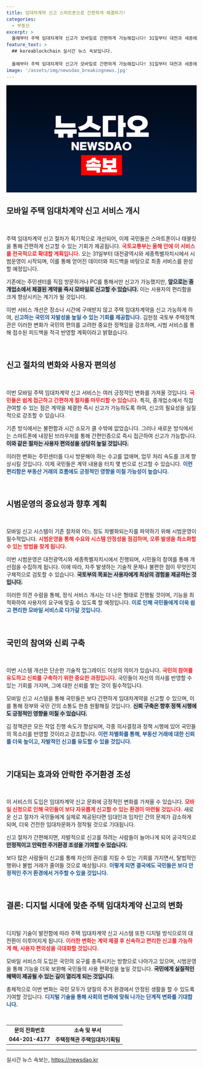 ```yaml
---
title: 임대차계약 신고 스마트폰으로 간편하게 해결하기!
categories:
  - 부동산
excerpt: >
  올해부터 주택 임대차계약 신고가 모바일로 간편하게 가능해집니다! 31일부터 대전과 세종에서 시범운영을 시작하며, 곧 전국으로 확대됩니다. 스마트폰으로 실시간 신고가 가능해져 임대인과 임차인의 편의성이 크게 향상됩니다. 이제 이동 중에도 간편하게 계약 신고하세요!
feature_text: >
  ## koreablockchain 실시간 뉴스 속보입니다.

  올해부터 주택 임대차계약 신고가 모바일로 간편하게 가능해집니다! 31일부터 대전과 세종에서 시범운영을 시작하며, 곧 전국으로 확대됩니다. 스마트폰으로 실시간 신고가 가능해져 임대인과 임차인의 편의성이 크게 향상됩니다. 이제 이동 중에도 간편하게 계약 신고하세요!
image: '/assets/img/newsdao_breakingnews.jpg'
---
```


<p><img src="/assets/img/newsdao_breakingnews.jpg" alt="koreablockchain 속보" /></p>

<h2 data-ke-size="size26">모바일 주택 임대차계약 신고 서비스 개시</h2>

<p data-ke-size="size16">&nbsp;</p>

<p>주택 임대차계약 신고 절차가 획기적으로 개선되어, 이제 국민들은 스마트폰이나 태블릿을 통해 간편하게 신고할 수 있는 기회가 제공됩니다. <b><span style="color: #ee2323;">국토교통부는 올해 안에 이 서비스를 전국적으로 확대할 계획입니다.</span></b> 오는 31일부터 대전광역시와 세종특별자치시에서 시범운영이 시작되며, 이를 통해 얻어진 데이터와 피드백을 바탕으로 최종 서비스를 완성할 예정입니다.</p>

<p>기존에는 주민센터를 직접 방문하거나 PC를 통해서만 신고가 가능했지만, <b><span style="background-color: #21538527;">앞으로는 중개업소에서 체결된 계약을 즉시 모바일로 신고할 수 있습니다.</span></b> 이는 사용자의 편리함을 크게 향상시키는 계기가 될 것입니다. </p>

<p>이번 서비스 개선은 장소나 시간에 구애받지 않고 주택 임대차계약을 신고 가능하게 하여, <b><span style="color: #1a5490;">신고하는 국민의 자발성을 높일 수 있는 기회를 제공합니다.</span></b> 김헌정 국토부 주택정책관은 이러한 변화가 국민의 편의를 고려한 중요한 정책임을 강조하며, 시범 서비스를 통해 접수된 피드백을 적극 반영할 계획이라고 밝혔습니다.</p>

<p data-ke-size="size16">&nbsp;</p>

<h2 data-ke-size="size26">신고 절차의 변화와 사용자 편의성</h2>

<p data-ke-size="size16">&nbsp;</p>

<p>이번 모바일 주택 임대차계약 신고 서비스는 여러 긍정적인 변화를 가져올 것입니다. <b><span style="color: #ee2323;">국민들은 쉽게 접근하고 간편하게 절차를 마무리할 수 있습니다.</span></b> 특히, 중개업소에서 직접 관여할 수 있는 점은 계약을 체결한 즉시 신고가 가능하도록 하여, 신고의 필요성을 실질적으로 강조할 수 있습니다. </p>

<p>기존 방식에서는 불편함과 시간 소모가 클 수밖에 없었습니다. 그러나 새로운 방식에서는 스마트폰에 내장된 브라우저를 통해 간편인증으로 즉시 접근하여 신고가 가능합니다. <b><span style="background-color: #21538527;">이와 같은 절차는 사용자 편의성을 상당히 높일 것입니다.</span></b> </p>

<p>이러한 변화는 주민센터를 다시 방문해야 하는 수고를 없애며, 업무 처리 속도를 크게 향상시킬 것입니다. 이제 국민들은 계약 내용을 터치 몇 번으로 신고할 수 있습니다. <b><span style="color: #1a5490;">이런 편리함은 부동산 거래의 흐름에도 긍정적인 영향을 미칠 가능성이 높습니다.</span></b></p>

<p data-ke-size="size16">&nbsp;</p>

<h2 data-ke-size="size26">시범운영의 중요성과 향후 계획</h2>

<p data-ke-size="size16">&nbsp;</p>

<p>모바일 신고 시스템이 기존 절차와 어느 정도 차별화되는지를 파악하기 위해 시범운영이 필수적입니다. <b><span style="color: #ee2323;">시범운영을 통해 수요와 시스템 안정성을 점검하며, 오류 발생을 최소화할 수 있는 방법을 찾게 됩니다.</span></b> </p>

<p>이번 시범운영은 대전광역시와 세종특별자치시에서 진행되며, 시민들의 참여를 통해 개선점을 수집하게 됩니다. 이에 따라, 자주 발생하는 기술적 문제나 불편한 점이 무엇인지 구체적으로 검토할 수 있습니다. <b><span style="background-color: #21538527;">국토부의 목표는 사용자에게 최상의 경험을 제공하는 것입니다.</span></b> </p>

<p>이러한 의견 수렴을 통해, 정식 서비스 개시는 더 나은 형태로 진행될 것이며, 기능을 최적화하여 사용자의 요구에 맞출 수 있도록 할 예정입니다. <b><span style="color: #1a5490;">이로 인해 국민들에게 더욱 쉽고 편리한 모바일 서비스로 다가갈 것입니다.</span></b></p>

<p data-ke-size="size16">&nbsp;</p>

<h2 data-ke-size="size26">국민의 참여와 신뢰 구축</h2>

<p data-ke-size="size16">&nbsp;</p>

<p>이번 시스템 개선은 단순한 기술적 업그레이드 이상의 의미가 있습니다. <b><span style="color: #ee2323;">국민의 참여를 유도하고 신뢰를 구축하기 위한 중요한 과정입니다.</span></b> 국민들이 자신의 의사를 반영할 수 있는 기회를 가지며, 그에 대한 신뢰를 쌓는 것이 필수적입니다. </p>

<p>모바일 신고 시스템을 통해 국민들은 보다 간편하게 임대차계약을 신고할 수 있으며, 이를 통해 정부와 국민 간의 소통도 한층 원활해질 것입니다. <b><span style="background-color: #21538527;">신뢰 구축은 향후 정책 시행에도 긍정적인 영향을 미칠 수 있습니다.</span></b> </p>

<p>김 정책관은 모든 작업 진행 속도가 향상되며, 각종 의사결정과 정책 시행에 있어 국민들의 목소리를 반영할 것이라고 강조합니다. <b><span style="color: #1a5490;">이런 차별화를 통해, 부동산 거래에 대한 신뢰를 더욱 높이고, 자발적인 신고를 유도할 수 있을 것입니다.</span></b></p>

<p data-ke-size="size16">&nbsp;</p>

<h2 data-ke-size="size26">기대되는 효과와 안락한 주거환경 조성</h2>

<p data-ke-size="size16">&nbsp;</p>

<p>이 서비스의 도입은 임대차계약 신고 문화에 긍정적인 변화를 가져올 수 있습니다. <b><span style="color: #ee2323;">모바일 신청으로 인해 국민들이 보다 자유롭게 신고할 수 있는 환경이 마련될 것입니다.</span></b> 새로운 신고 절차가 국민들에게 실제로 제공된다면 임대인과 임차인 간의 문제가 감소하게 되며, 더욱 건전한 임대차문화가 정착될 것으로 기대됩니다. </p>

<p>신고 절차가 간편해지면, 자발적으로 신고를 하려는 사람들이 늘어나게 되어 궁극적으로 <b><span style="background-color: #21538527;">안정적이고 안락한 주거환경 조성을 기여할 수 있습니다.</span></b> </p>

<p>보다 많은 사람들이 신고를 통해 자신의 권리를 지킬 수 있는 기회를 가지면서, 탈법적인 행위나 불법 거래가 줄어들 것으로 예상됩니다. <b><span style="color: #1a5490;">이렇게 되면 결국에도 국민들은 보다 안정적인 주거 환경에서 거주할 수 있을 것입니다.</span></b></p>

<p data-ke-size="size16">&nbsp;</p>

<h2 data-ke-size="size26">결론: 디지털 시대에 맞춘 주택 임대차계약 신고의 변화</h2>

<p data-ke-size="size16">&nbsp;</p>

<p>디지털 기술이 발전함에 따라 주택 임대차계약 신고 시스템 또한 디지털 방식으로의 대전환이 이루어지게 됩니다. <b><span style="color: #ee2323;">이러한 변화는 계약 체결 후 신속하고 편리한 신고를 가능하게 해, 사용자 편의성을 극대화할 것입니다.</span></b> </p>

<p>모바일 서비스의 도입은 국민의 요구를 충족시키는 방향으로 나아가고 있으며, 시범운영을 통해 기능을 더욱 보완해 국민들의 사용 편확성을 높일 것입니다. <b><span style="background-color: #21538527;">국민에게 실질적인 혜택이 제공될 수 있는 길이 열리게 되는 것입니다.</span></b> </p>

<p>총체적으로 이번 변화는 국민 모두가 양질의 주거 환경에서 안정된 생활을 할 수 있도록 기여할 것입니다. <b><span style="color: #1a5490;">디지털 기술을 통해 사회의 변화에 맞춰 나가는 단계적 변화를 기대합니다.</span></b> </p>

<p data-ke-size="size16">&nbsp;</p>

<table style="width: 100%;">
<tr>
<td style="text-align: center; height: 17px;"><b>문의 전화번호</b></td>
<td style="text-align: center; height: 17px;"><b>소속 및 부서</b></td>
</tr>
<tr>
<td style="text-align: center; height: 17px;"><b>044-201-4177</b></td>
<td style="text-align: center; height: 17px;"><b>주택정책관 주택임대차기획팀</b></td>
</tr>
</table>

<hr />
실시간 뉴스 속보는, <a href="https://newsdao.kr" rel="dofollow">https://newsdao.kr</a>


